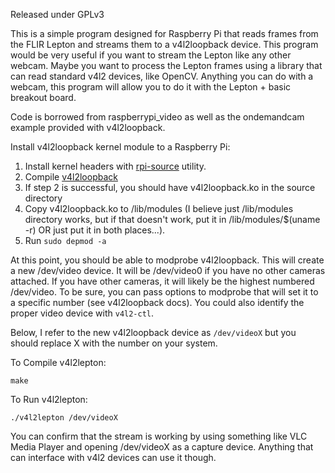Released under GPLv3

This is a simple program designed for Raspberry Pi that reads frames from the FLIR Lepton and streams them to a v4l2loopback device. This program would be very useful if you want to stream the Lepton like any other webcam. Maybe you want to process the Lepton frames using a library that can read standard v4l2 devices, like OpenCV. Anything you can do with a webcam, this program will allow you to do it with the Lepton + basic breakout board.

Code is borrowed from raspberrypi_video as well as the ondemandcam example provided with v4l2loopback.

Install v4l2loopback kernel module to a Raspberry Pi:

1. Install kernel headers with [rpi-source](https://github.com/notro/rpi-source) utility.
2. Compile [v4l2loopback](https://github.com/umlaeute/v4l2loopback)
3. If step 2 is successful, you should have v4l2loopback.ko in the source directory
4. Copy v4l2loopback.ko to /lib/modules (I believe just /lib/modules directory works, but if that doesn't work, put it in /lib/modules/$(uname -r) OR just put it in both places...).
5. Run `sudo depmod -a`

At this point, you should be able to modprobe v4l2loopback. This will create a new /dev/video device. It will be /dev/video0 if you have no other cameras attached. If you have other cameras, it will likely be the highest numbered /dev/video. To be sure, you can pass options to modprobe that will set it to a specific number (see v4l2loopback docs). You could also identify the proper video device with `v4l2-ctl`. 

Below, I refer to the new v4l2loopback device as `/dev/videoX` but you should replace X with the number on your system.

To Compile v4l2lepton:
    
    make
    

To Run v4l2lepton:

    ./v4l2lepton /dev/videoX

You can confirm that the stream is working by using something like VLC Media Player and opening /dev/videoX as a capture device. Anything that can interface with v4l2 devices can use it though.
